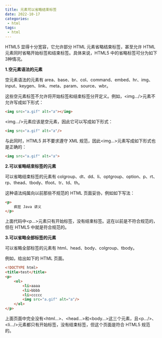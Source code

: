 ```yaml
---
title: 元素可以省略结束标签
date: 2022-10-17
categories:
 - html
tags:
 - html
---
```


HTML5 显得十分宽容，它允许部分 HTML 元素省略结束标签，甚至允许 HTML 元素同时省略开始标签和结束标签。具体来说，HTML5 中的省略标签可分为如下3种情况。

**1.空元素语法的元素**

空元素语法的元素有 area、base、br、col、command、embed、hr、img、input、keygen、link、meta、param、source、wbr。

这些空元素标签不允许将开始标签和结束标签分开定义。例如，\<img...\/\>元素不允许写成如下形式：

```html
<img src="a.gif" alt="a"></img>
```

\<img...\/\>元素应该是空元素，因此它可以写成如下形式：

```html
<img src="a.gif" alt="a"/>
```

与此同时，HTML5 并不要求遵守 XML 规范，因此\<img...\>元素写成如下形式也是正确的：

```html
<img src="a.gif" alt="a">
```

**2.可以省略结束标签的元素**

可以省略结束标签的元素有 colgroup、dt、dd、li、optgroup、option、p、rt、rp、thead、tbody、tfoot、tr、td、th。

这种语法纯属向以前那些不规范的 HTML 页面妥协，例如如下写法：

```html
<p>
    疯狂 Java 讲义
</p>
```

上面代码中\<p...\>元素只有开始标签，没有结束标签。这在以前是不符合规范的，但在 HTML5 中就是符合规范的。

**3.可以省略全部标签的元素**

可以省略全部标签的元素有 html、head、body、colgroup、tbody。

例如，给出如下的 HTML 页面。

```html
<!DOCTYPE html>
<title>test</title>
<p>
    <ol>
        <li>aaaa
        <li>bbbb
        <li>ccccc
        <img src="a.gif" alt="a"/>
	</ol>
</p>
```

上面页面中完全没有\<html...\>、\<head...\>和\<body...\>这三个元素，且\<p...\/\>、\<li...\/\>元素都只有开始标签，没有结束标签，但这个页面是符合 HTML5 规范的。